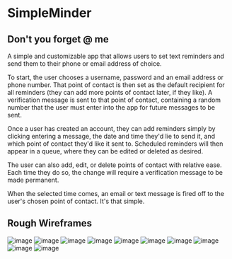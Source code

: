 # SimpleMinder

## Don't you forget @ me

A simple and customizable app that allows users to set text reminders and send them to their phone or email address of choice.

To start, the user chooses a username, password and an email address or phone number. That point of contact is then set as the default recipient for all reminders (they can add more points of contact later, if they like). A verification message is sent to that point of contact, containing a random number that the user must enter into the app for future messages to be sent.

Once a user has created an account, they can add reminders simply by clicking entering a message, the date and time they'd lie to send it, and which point of contact they'd like it sent to. Scheduled reminders will then appear in a queue, where they can be edited or deleted as desired.

The user can also add, edit, or delete points of contact with relative ease. Each time they do so, the change will require a verification message to be made permanent. 

When the selected time comes, an email or text message is fired off to the user's chosen point of contact. It's that simple.

## Rough Wireframes

![image](https://user-images.githubusercontent.com/27020691/58819629-a8b2fa80-85fe-11e9-90c4-e5928df5264f.png)
![image](https://user-images.githubusercontent.com/27020691/58819643-aea8db80-85fe-11e9-8e83-011823f389e0.png)
![image](https://user-images.githubusercontent.com/27020691/58819655-b2d4f900-85fe-11e9-9d7c-f572434d1a4b.png)
![image](https://user-images.githubusercontent.com/27020691/58819693-c4b69c00-85fe-11e9-97d3-36f2f5ddf2bc.png)
![image](https://user-images.githubusercontent.com/27020691/58819706-cda76d80-85fe-11e9-88ac-a435898a6bbe.png)
![image](https://user-images.githubusercontent.com/27020691/58819727-dbf58980-85fe-11e9-844b-db2677913465.png)
![image](https://user-images.githubusercontent.com/27020691/58819737-e0ba3d80-85fe-11e9-85f6-1babd71de5c2.png)
![image](https://user-images.githubusercontent.com/27020691/58819752-e57ef180-85fe-11e9-81fa-65ed1faa378a.png)
![image](https://user-images.githubusercontent.com/27020691/58819764-eb74d280-85fe-11e9-9cc9-8d0ffeafeb8a.png)
![image](https://user-images.githubusercontent.com/27020691/58819774-f0398680-85fe-11e9-830d-2dc78f15c8e8.png)
